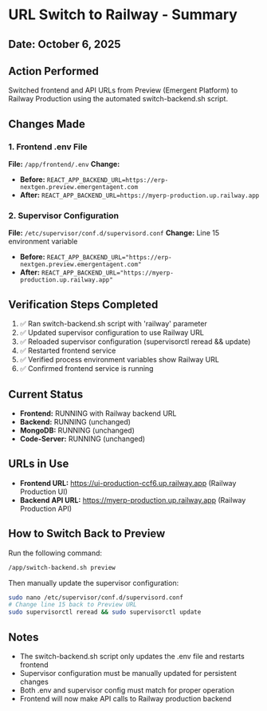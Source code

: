 # URL Switch to Railway - Summary

## Date: October 6, 2025

## Action Performed
Switched frontend and API URLs from Preview (Emergent Platform) to Railway Production using the automated switch-backend.sh script.

## Changes Made

### 1. Frontend .env File
**File:** `/app/frontend/.env`
**Change:** 
- **Before:** `REACT_APP_BACKEND_URL=https://erp-nextgen.preview.emergentagent.com`
- **After:** `REACT_APP_BACKEND_URL=https://myerp-production.up.railway.app`

### 2. Supervisor Configuration
**File:** `/etc/supervisor/conf.d/supervisord.conf`
**Change:** Line 15 environment variable
- **Before:** `REACT_APP_BACKEND_URL="https://erp-nextgen.preview.emergentagent.com"`
- **After:** `REACT_APP_BACKEND_URL="https://myerp-production.up.railway.app"`

## Verification Steps Completed
1. ✅ Ran switch-backend.sh script with 'railway' parameter
2. ✅ Updated supervisor configuration to use Railway URL
3. ✅ Reloaded supervisor configuration (supervisorctl reread && update)
4. ✅ Restarted frontend service
5. ✅ Verified process environment variables show Railway URL
6. ✅ Confirmed frontend service is running

## Current Status
- **Frontend:** RUNNING with Railway backend URL
- **Backend:** RUNNING (unchanged)
- **MongoDB:** RUNNING (unchanged)
- **Code-Server:** RUNNING (unchanged)

## URLs in Use
- **Frontend URL:** https://ui-production-ccf6.up.railway.app (Railway Production UI)
- **Backend API URL:** https://myerp-production.up.railway.app (Railway Production API)

## How to Switch Back to Preview
Run the following command:
```bash
/app/switch-backend.sh preview
```

Then manually update the supervisor configuration:
```bash
sudo nano /etc/supervisor/conf.d/supervisord.conf
# Change line 15 back to Preview URL
sudo supervisorctl reread && sudo supervisorctl update
```

## Notes
- The switch-backend.sh script only updates the .env file and restarts frontend
- Supervisor configuration must be manually updated for persistent changes
- Both .env and supervisor config must match for proper operation
- Frontend will now make API calls to Railway production backend
